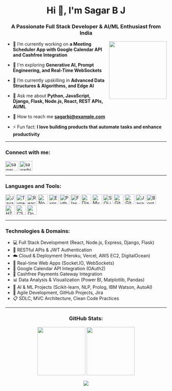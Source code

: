 <h1 align="center">Hi 👋, I'm Sagar B J</h1>
<h3 align="center">A Passionate Full Stack Developer & AI/ML Enthusiast from India</h3>
<img align="right" height="180" src="https://user-images.githubusercontent.com/74038190/235224431-e8c8c12e-6826-47f1-89fb-2ddad83b3abf.gif"  />

- 🔭 I’m currently working on **a Meeting Scheduler App with Google Calendar API and Cashfree Integration**

- 🔬 I'm exploring **Generative AI, Prompt Engineering, and Real-Time WebSockets**

- 🌱 I’m currently upskilling in **Advanced Data Structures & Algorithms, and Edge AI**

- 💬 Ask me about **Python, JavaScript, Django, Flask, Node.js, React, REST APIs, AI/ML**

- 📧 How to reach me **sagarbj@example.com**

- ⚡ Fun fact: **I love building products that automate tasks and enhance productivity**

---

<h3 align="left">Connect with me:</h3>
<p align="left">
<a href="https://twitter.com/sagar_bj01" target="blank"><img align="center" src="https://raw.githubusercontent.com/rahuldkjain/github-profile-readme-generator/master/src/images/icons/Social/twitter.svg" alt="sagar_bj01" height="30" width="40" /></a>
<a href="https://linkedin.com/in/sagarbj" target="blank"><img align="center" src="https://raw.githubusercontent.com/rahuldkjain/github-profile-readme-generator/master/src/images/icons/Social/linked-in-alt.svg" alt="sagarbj" height="30" width="40" /></a>
</p>

---

<h3 align="left">Languages and Tools:</h3>
<p align="left">
  <img src="https://cdn.jsdelivr.net/gh/devicons/devicon/icons/javascript/javascript-original.svg" height="30" alt="JavaScript" />
  <img src="https://cdn.jsdelivr.net/gh/devicons/devicon/icons/typescript/typescript-original.svg" height="30" alt="TypeScript" />
  <img src="https://cdn.jsdelivr.net/gh/devicons/devicon/icons/react/react-original.svg" height="30" alt="React" />
  <img src="https://cdn.jsdelivr.net/gh/devicons/devicon/icons/nodejs/nodejs-original.svg" height="30" alt="Node.js" />
  <img src="https://cdn.jsdelivr.net/gh/devicons/devicon/icons/express/express-original.svg" height="30" alt="Express" />
  <img src="https://cdn.jsdelivr.net/gh/devicons/devicon/icons/python/python-original.svg" height="30" alt="Python" />
  <img src="https://cdn.jsdelivr.net/gh/devicons/devicon/icons/flask/flask-original.svg" height="30" alt="Flask" />
  <img src="https://cdn.jsdelivr.net/gh/devicons/devicon/icons/django/django-plain.svg" height="30" alt="Django" />
  <img src="https://cdn.jsdelivr.net/gh/devicons/devicon/icons/mysql/mysql-original.svg" height="30" alt="MySQL" />
  <img src="https://cdn.jsdelivr.net/gh/devicons/devicon/icons/sqlite/sqlite-original.svg" height="30" alt="SQLite" />
  <img src="https://cdn.jsdelivr.net/gh/devicons/devicon/icons/git/git-original.svg" height="30" alt="Git" />
  <img src="https://cdn.jsdelivr.net/gh/devicons/devicon/icons/github/github-original.svg" height="30" alt="GitHub" />
  <img src="https://cdn.jsdelivr.net/gh/devicons/devicon/icons/java/java-original.svg" height="30" alt="Java" />
  <img src="https://cdn.jsdelivr.net/gh/devicons/devicon/icons/bootstrap/bootstrap-original.svg" height="30" alt="Bootstrap" />
  <img src="https://cdn.jsdelivr.net/gh/devicons/devicon/icons/html5/html5-original.svg" height="30" alt="HTML5" />
  <img src="https://cdn.jsdelivr.net/gh/devicons/devicon/icons/css3/css3-original.svg" height="30" alt="CSS3" />
  <img src="https://cdn.jsdelivr.net/gh/devicons/devicon/icons/docker/docker-original.svg" height="30" alt="Docker" />
</p>

---

<h3 align="left">Technologies & Domains:</h3>

- 💻 Full Stack Development (React, Node.js, Express, Django, Flask)
- 🔐 RESTful APIs & JWT Authentication
- ☁️ Cloud & Deployment (Heroku, Vercel, AWS EC2, DigitalOcean)
- 🔄 Real-time Web Apps (Socket.IO, WebSockets)
- 📆 Google Calendar API Integration (OAuth2)
- 💸 Cashfree Payments Gateway Integration
- 📊 Data Analysis & Visualization (Power BI, Matplotlib, Pandas)
- 🤖 AI & ML Projects (Scikit-learn, NLP, Prolog, IBM Watson, AutoAI)
- 🔗 Agile Development, GitHub Projects, Jira
- 📋 SDLC, MVC Architecture, Clean Code Practices

---

<h3 align="center">GitHub Stats:</h3>
<p align="center">
  <img src="https://github-readme-stats.vercel.app/api?username=sagarbj&show_icons=true&theme=dracula&count_private=true" height="150" />
  <img src="https://github-readme-stats.vercel.app/api/top-langs/?username=sagarbj&layout=compact&theme=dracula" height="150" />
</p>

<p align="center">
  <img src="https://profile-counter.glitch.me/sagarbj/count.svg?" />
</p>
